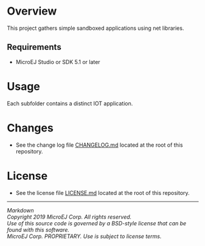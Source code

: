 # Overview

This project gathers simple sandboxed applications using net libraries.

## Requirements

* MicroEJ Studio or SDK 5.1 or later

# Usage

Each subfolder contains a distinct IOT application.

# Changes

- See the change log file [CHANGELOG.md](CHANGELOG.md) located at the root of this repository.

# License

- See the license file [LICENSE.md](LICENSE.md) located at the root of this repository.

---  
_Markdown_   
_Copyright 2019 MicroEJ Corp. All rights reserved._   
_Use of this source code is governed by a BSD-style license that can be found with this software._   
_MicroEJ Corp. PROPRIETARY. Use is subject to license terms._  